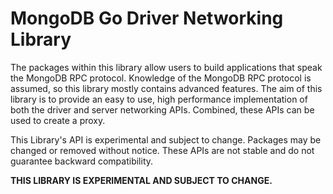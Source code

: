 MongoDB Go Driver Networking Library
====================================
The packages within this library allow users to build applications that speak the MongoDB RPC
protocol. Knowledge of the MongoDB RPC protocol is assumed, so this library mostly contains advanced
features. The aim of this library is to provide an easy to use, high performance implementation of
both the driver and server networking APIs. Combined, these APIs can be used to create a proxy.

This Library's API is experimental and subject to change. Packages may be changed or removed without
notice. These APIs are not stable and do not guarantee backward compatibility.

**THIS LIBRARY IS EXPERIMENTAL AND SUBJECT TO CHANGE.**
